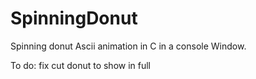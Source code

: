 # SpinningDonut

Spinning donut Ascii animation in C in a console Window.

To do: fix cut donut to show in full
